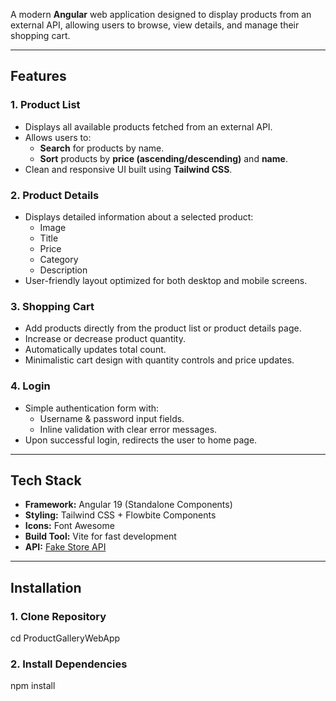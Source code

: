 A modern **Angular** web application designed to display products from an external API, allowing users to browse, view details, and manage their shopping cart.

---

## Features

### **1. Product List**
- Displays all available products fetched from an external API.
- Allows users to:
  - **Search** for products by name.
  - **Sort** products by **price (ascending/descending)** and **name**.
- Clean and responsive UI built using **Tailwind CSS**.

### **2. Product Details**
- Displays detailed information about a selected product:
  - Image  
  - Title  
  - Price  
  - Category  
  - Description  
- User-friendly layout optimized for both desktop and mobile screens.

### **3. Shopping Cart**
- Add products directly from the product list or product details page.
- Increase or decrease product quantity.
- Automatically updates total count.
- Minimalistic cart design with quantity controls and price updates.

### **4. Login**
- Simple authentication form with:
  - Username & password input fields.
  - Inline validation with clear error messages.
- Upon successful login, redirects the user to home page.

---

## Tech Stack

- **Framework:** Angular 19 (Standalone Components)
- **Styling:** Tailwind CSS + Flowbite Components
- **Icons:** Font Awesome
- **Build Tool:** Vite for fast development
- **API:** [Fake Store API](https://fakestoreapi.com)

---

## Installation

### **1. Clone Repository**
cd ProductGalleryWebApp

### **2. Install Dependencies**
npm install
